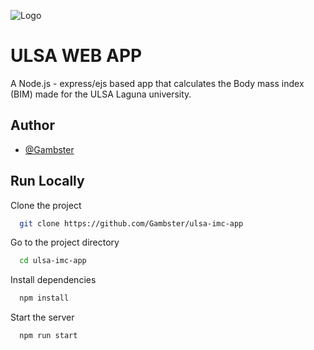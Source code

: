 
![Logo](https://oducal.com/storage/universities/oducal_universidad_1581120699.png)


# ULSA WEB APP
A Node.js - express/ejs based app that calculates the Body mass index (BIM) made for the ULSA Laguna university.


## Author

- [@Gambster](https://www.github.com/gambster)


## Run Locally

Clone the project

```bash
  git clone https://github.com/Gambster/ulsa-imc-app
```

Go to the project directory

```bash
  cd ulsa-imc-app
```

Install dependencies

```bash
  npm install
```

Start the server

```bash
  npm run start
```

